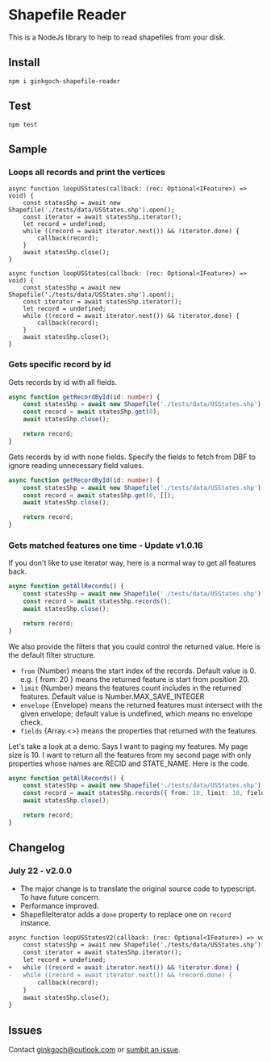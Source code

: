 # Shapefile Reader
This is a NodeJs library to help to read shapefiles from your disk.  

## Install
```terminal
npm i ginkgoch-shapefile-reader
```

## Test
```terminal
npm test
```

## Sample
### Loops all records and print the vertices
```javascript-typescript
async function loopUSStates(callback: (rec: Optional<IFeature>) => void) {
    const statesShp = await new Shapefile('./tests/data/USStates.shp').open();
    const iterator = await statesShp.iterator();
    let record = undefined;
    while ((record = await iterator.next()) && !iterator.done) {
        callback(record);
    }
    await statesShp.close();
}
```
```javascript-node
async function loopUSStates(callback: (rec: Optional<IFeature>) => void) {
    const statesShp = await new Shapefile('./tests/data/USStates.shp').open();
    const iterator = await statesShp.iterator();
    let record = undefined;
    while ((record = await iterator.next()) && !iterator.done) {
        callback(record);
    }
    await statesShp.close();
}
```

### Gets specific record by id

Gets records by id with all fields.
```typescript
async function getRecordById(id: number) {
    const statesShp = await new Shapefile('./tests/data/USStates.shp').open();
    const record = await statesShp.get(0);
    await statesShp.close();

    return record;
}
```

Gets records by id with none fields. Specify the fields to fetch from DBF to ignore reading unnecessary field values.
```typescript
async function getRecordById(id: number) {
    const statesShp = await new Shapefile('./tests/data/USStates.shp').open();
    const record = await statesShp.get(0, []);
    await statesShp.close();

    return record;
}
```

### Gets matched features one time - Update v1.0.16
If you don't like to use iterator way, here is a normal way to get all features back.
```typescript
async function getAllRecords() {
    const statesShp = await new Shapefile('./tests/data/USStates.shp').open();
    const record = await statesShp.records();
    await statesShp.close();

    return record;
}
```

We also provide the filters that you could control the returned value. Here is the default filter structure.

* `from` {Number} means the start index of the records. Default value is 0. e.g. { from: 20 } means the returned feature is start from position 20.
* `limit` {Number} means the features count includes in the returned features. Default value is Number.MAX_SAVE_INTEGER
* `envelope` {Envelope} means the returned features must intersect with the given envelope; default value is undefined, which means no envelope check.
* `fields` {Array.<<string>>} means the properties that returned with the features.

Let's take a look at a demo. Says I want to paging my features. My page size is 10. I want to return all the features from my second page with only properties whose names are RECID and STATE_NAME. Here is the code.

```typescript
async function getAllRecords() {
    const statesShp = await new Shapefile('./tests/data/USStates.shp').open();
    const record = await statesShp.records({ from: 10, limit: 10, fields: ['RECID', 'STATE_NAME'] });
    await statesShp.close();

    return record;
}
```

## Changelog
### July 22 - v2.0.0
- The major change is to translate the original source code to typescript. To have future concern.
- Performance improved.
- ShapefileIterator adds a `done` property to replace one on `record` instance. 
```diff
async function loopUSStatesV2(callback: (rec: Optional<IFeature>) => void) {
    const statesShp = await new Shapefile('./tests/data/USStates.shp').open();
    const iterator = await statesShp.iterator();
    let record = undefined;
+   while ((record = await iterator.next()) && !iterator.done) {
-   while ((record = await iterator.next()) && !record.done) {
        callback(record);
    }
    await statesShp.close();
}
```

## Issues
Contact [ginkgoch@outlook.com](mailto:ginkgoch@outlook.com) or [sumbit an issue](https://github.com/ginkgoch/node-shapefile-reader/issues).





